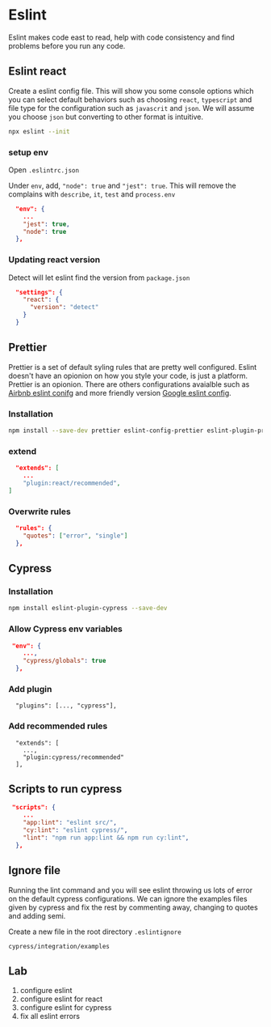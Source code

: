 # Eslint

Eslint makes code east to read, help with code consistency and find problems before you run any code.

## Eslint react

Create a eslint config file. This will show you some console options which you can select default behaviors such as choosing `react`, `typescript` and file type for the configuration such as `javascrit` and `json`. We will assume you choose `json` but converting to other format is intuitive.

```bash
npx eslint --init
```

### setup env

Open `.eslintrc.json`

Under `env`, add, `"node": true` and `"jest": true`.
This will remove the complains with `describe`, `it`, `test` and `process.env`

```json
  "env": {
    ...
    "jest": true,
    "node": true
  },
```

### Updating react version

Detect will let eslint find the version from `package.json`

```json
  "settings": {
    "react": {
      "version": "detect"
    }
  }
```

## Prettier

Prettier is a set of default syling rules that are pretty well configured. Eslint doesn't have an opionion on how you style your code, is just a platform. Prettier is an opionion.
There are others configurations avaialble such as [Airbnb eslint conifg](https://www.npmjs.com/package/eslint-config-airbnb) and more friendly version [Google eslint config](https://www.npmjs.com/package/eslint-config-google).

### Installation

```sh
npm install --save-dev prettier eslint-config-prettier eslint-plugin-prettier
```

### extend

```json
  "extends": [
    ...
    "plugin:react/recommended",
]
```

### Overwrite rules

```json
  "rules": {
    "quotes": ["error", "single"]
  },
```

## Cypress

### Installation
```sh
npm install eslint-plugin-cypress --save-dev
```

### Allow Cypress env variables

```json
 "env": {
    ...,
    "cypress/globals": true
  },
```

### Add plugin
```
  "plugins": [..., "cypress"],

```

### Add recommended rules

```
  "extends": [
    ...,
    "plugin:cypress/recommended"
  ],
```

## Scripts to run cypress

```package.json
 "scripts": {
    ...
    "app:lint": "eslint src/",
    "cy:lint": "eslint cypress/",
    "lint": "npm run app:lint && npm run cy:lint",
  },
```

## Ignore file

Running the lint command and you will see eslint throwing us lots of error on the default cypress configurations. We can ignore the examples files given by cypress and fix the rest by commenting away, changing to quotes and adding semi.

Create a new file in the root directory `.eslintignore`

```.eslintignore
cypress/integration/examples
```

## Lab
1. configure eslint
2. configure eslint for react
3. configure eslint for cypress
4. fix all eslint errors
